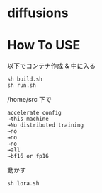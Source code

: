 # diffusions
# How To USE
以下でコンテナ作成 & 中に入る
```
sh build.sh
sh run.sh
```
/home/src 下で
```
accelerate config
→this machine
→No distributed training
→no
→no
→no
→all
→bf16 or fp16
```
動かす
```
sh lora.sh
```
